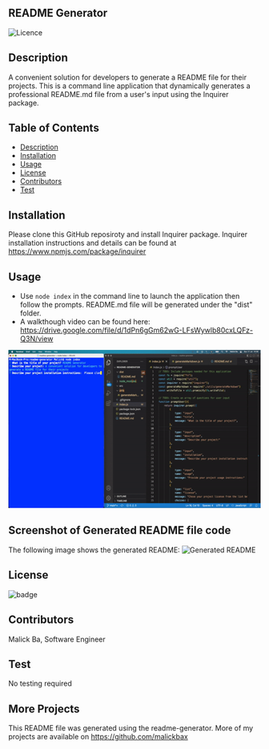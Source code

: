 ## README Generator
![Licence](http://img.shields.io/badge/license-MIT-blue.svg)

## Description
A convenient solution for developers to generate a README file for their projects. This is a command line application that dynamically generates a professional README.md file from a user's input using the Inquirer package.

## Table of Contents
- [Description](#description)
- [Installation](#installation)
- [Usage](#usage)
- [License](#license)
- [Contributors](#contributors)
- [Test](#test)

## Installation
Please clone this GitHub reposiroty and install Inquirer package. Inquirer installation instructions and details can be found at https://www.npmjs.com/package/inquirer

## Usage 
- Use `node index` in the command line to launch the application then follow the prompts. README.md file will be generated under the "dist" folder.
- A walkthough video can be found here: https://drive.google.com/file/d/1dPn6gGm62wG-LFsWywlb80cxLQFz-Q3N/view

![Screenshot](tutorial.gif)

## Screenshot of Generated README file code
The following image shows the generated README:
![Generated README](./assets/screenshot.png)

## License
![badge](https://img.shields.io/badge/license-MIT-brightgreen)

## Contributors
Malick Ba, Software Engineer

## Test
No testing required

## More Projects
This README file was generated using the readme-generator. More of my projects are available on https://github.com/malickbax


